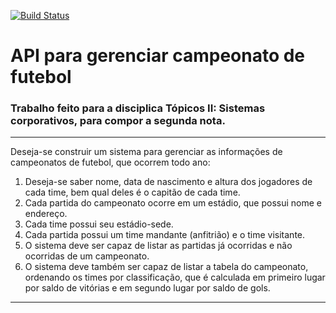 [![Build Status](https://travis-ci.org/wennersgc/API-campeonato-futebol-p2.svg?branch=master)](https://travis-ci.org/wennersgc/API-campeonato-futebol-p2)
# API para gerenciar campeonato de futebol 
### Trabalho feito para a disciplica Tópicos II: Sistemas corporativos, para compor a segunda nota.  
---
Deseja-se construir um sistema para gerenciar as informações de campeonatos de futebol, que ocorrem todo ano:  
1. Deseja-se saber nome, data de nascimento e altura dos jogadores de cada time, bem qual deles é o capitão de cada time.
2. Cada partida do campeonato ocorre em um estádio, que possui nome e endereço. 
3. Cada time possui seu estádio-sede.
4. Cada partida possui um time mandante (anfitrião) e o time visitante.
5. O sistema deve ser capaz de listar as partidas já ocorridas e não ocorridas de um campeonato. 
6. O sistema deve também ser capaz de listar a tabela do campeonato, ordenando os times por classificação, que é calculada em primeiro lugar por saldo de vitórias e em segundo lugar por saldo de gols.                                                                                                          

---
